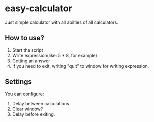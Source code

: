 # easy-calculator
Just simple calculator with all abilties of all calculators.

## How to use?

 1. Start the script
 2. Write expression(like: 5 * 8, for example)
 3. Getting an answer
 4. If you need to exit, writing "quit" to window for writing expression.

## Settings

You can configure:
 1. Delay between calculations.
 2. Clear window?
 3. Delay before exiting.
